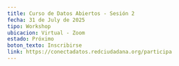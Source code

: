 ```yaml
---
title: Curso de Datos Abiertos - Sesión 2
fecha: 31 de July de 2025
tipo: Workshop
ubicacion: Virtual - Zoom
estado: Próximo
boton_texto: Inscribirse
link: https://conectadatos.redciudadana.org/participa
---
```

